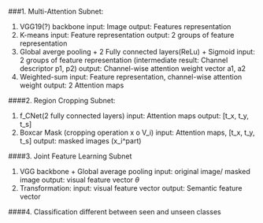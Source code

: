 ###1. Multi-Attention Subnet: 
1. VGG19(?) backbone
 input: Image 
 output: Features representation 
2. K-means 
    input: Feature representation
    output: 2 groups of feature representation
3. Global averge pooling + 2 Fully connected layers(ReLu) + Sigmoid
input: 2 groups of feature representation
(intermediate result: Channel descriptor p1, p2)
output: Channel-wise attention weight vector a1, a2
4. Weighted-sum
input: Feature representation, channel-wise attention weight
output: 2 Attention maps

####2. Region Cropping Subnet: 
1. f_CNet(2 fully connected layers)
input: Attention maps
output: [t_x, t_y, t_s]
2. Boxcar Mask (cropping operation x o V_i) 
input: Attention maps, [t_x, t_y, t_s]
output: masked images (x_i^part)

####3. Joint Feature Learning Subnet
1. VGG backbone + Global average pooling
input: original image/ masked image
output: visual feature vector $\theta$
2. Transformation:
input: visual feature vector
output: Semantic feature vector

####4. Classification
different between seen and unseen classes

